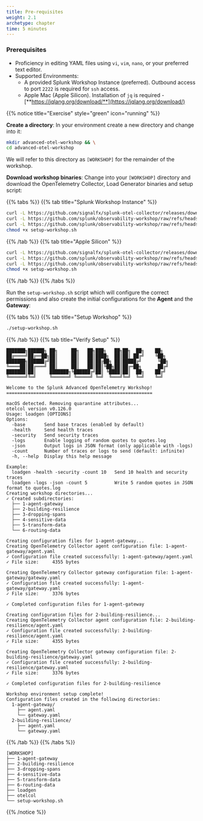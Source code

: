 ```yaml
---
title: Pre-requisites
weight: 2.1
archetype: chapter
time: 5 minutes
---
```


### Prerequisites

- Proficiency in editing YAML files using `vi`, `vim`, `nano`, or your preferred text editor.
- Supported Environments:
  - A provided Splunk Workshop Instance (preferred). Outbound access to port `2222` is required for `ssh` access.
  - Apple Mac (Apple Silicon). Installation of `jq` is required - [**https://jqlang.org/download/**](https://jqlang.org/download/)

{{% notice title="Exercise" style="green" icon="running" %}}

**Create a directory**: In your environment create a new directory and change into it:

``` bash
mkdir advanced-otel-workshop && \
cd advanced-otel-workshop
```

We will refer to this directory as `[WORKSHOP]` for the remainder of the workshop.

**Download workshop binaries**: Change into your `[WORKSHOP]` directory and download the OpenTelemetry Collector, Load Generator binaries and setup script:

{{% tabs %}}
{{% tab title="Splunk Workshop Instance" %}}

```bash
curl -L https://github.com/signalfx/splunk-otel-collector/releases/download/v{{< otel-version >}}/otelcol_linux_amd64 -o otelcol && \
curl -L https://github.com/splunk/observability-workshop/raw/refs/heads/main/workshop/ninja/advanced-otel/loadgen/build/loadgen-linux-amd64 -o loadgen && \
curl -L https://github.com/splunk/observability-workshop/raw/refs/heads/main/workshop/ninja/advanced-otel/setup-workshop.sh -o setup-workshop.sh && \
chmod +x setup-workshop.sh
```

{{% /tab %}}
{{% tab title="Apple Silicon" %}}

```bash
curl -L https://github.com/signalfx/splunk-otel-collector/releases/download/v{{< otel-version >}}/otelcol_darwin_arm64 -o otelcol && \
curl -L https://github.com/splunk/observability-workshop/raw/refs/heads/main/workshop/ninja/advanced-otel/loadgen/build/loadgen-darwin-arm64 -o loadgen && \
curl -L https://github.com/splunk/observability-workshop/raw/refs/heads/main/workshop/ninja/advanced-otel/setup-workshop.sh -o setup-workshop.sh && \
chmod +x setup-workshop.sh
```

<!--
{{% notice style="warning" title="macOS Users" icon="desktop" %}}
Before running the binaries on macOS, you need to remove the quarantine attribute that macOS applies to downloaded files. This step ensures they can execute without restrictions.

Run the following command in your terminal:

```bash { title="Remove Quarantine Attribute"}
xattr -dr com.apple.quarantine otelcol && \
xattr -dr com.apple.quarantine loadgen
```

{{% /notice %}}
-->
{{% /tab %}}
{{% /tabs %}}

<!--
**Update file permissions**: Once downloaded, update the file permissions to make all files executable:

```bash
chmod +x otelcol loadgen setup-workshop.sh && \
./otelcol -v && \
./loadgen --help && \
./setup-workshop.sh
```
-->

Run the `setup-workshop.sh` script which will configure the correct permissions and also create the initial configurations for the **Agent** and the **Gateway**:

{{% tabs %}}
{{% tab title="Setup Workshop" %}}

```bash
./setup-workshop.sh
```

{{% /tab %}}
{{% tab title="Verify Setup" %}}

```text
███████╗██████╗ ██╗     ██╗   ██╗███╗   ██╗██╗  ██╗    ██╗
██╔════╝██╔══██╗██║     ██║   ██║████╗  ██║██║ ██╔╝    ╚██╗
███████╗██████╔╝██║     ██║   ██║██╔██╗ ██║█████╔╝      ╚██╗
╚════██║██╔═══╝ ██║     ██║   ██║██║╚██╗██║██╔═██╗      ██╔╝
███████║██║     ███████╗╚██████╔╝██║ ╚████║██║  ██╗    ██╔╝
╚══════╝╚═╝     ╚══════╝ ╚═════╝ ╚═╝  ╚═══╝╚═╝  ╚═╝    ╚═╝

Welcome to the Splunk Advanced OpenTelemetry Workshop!
======================================================

macOS detected. Removing quarantine attributes...
otelcol version v0.126.0
Usage: loadgen [OPTIONS]
Options:
  -base       Send base traces (enabled by default)
  -health     Send health traces
  -security   Send security traces
  -logs       Enable logging of random quotes to quotes.log
  -json       Output logs in JSON format (only applicable with -logs)
  -count      Number of traces or logs to send (default: infinite)
  -h, --help  Display this help message

Example:
  loadgen -health -security -count 10   Send 10 health and security traces
  loadgen -logs -json -count 5          Write 5 random quotes in JSON format to quotes.log
Creating workshop directories...
✓ Created subdirectories:
  ├── 1-agent-gateway
  ├── 2-building-resilience
  ├── 3-dropping-spans
  ├── 4-sensitive-data
  ├── 5-transform-data
  └── 6-routing-data

Creating configuration files for 1-agent-gateway...
Creating OpenTelemetry Collector agent configuration file: 1-agent-gateway/agent.yaml
✓ Configuration file created successfully: 1-agent-gateway/agent.yaml
✓ File size:     4355 bytes

Creating OpenTelemetry Collector gateway configuration file: 1-agent-gateway/gateway.yaml
✓ Configuration file created successfully: 1-agent-gateway/gateway.yaml
✓ File size:     3376 bytes

✓ Completed configuration files for 1-agent-gateway

Creating configuration files for 2-building-resilience...
Creating OpenTelemetry Collector agent configuration file: 2-building-resilience/agent.yaml
✓ Configuration file created successfully: 2-building-resilience/agent.yaml
✓ File size:     4355 bytes

Creating OpenTelemetry Collector gateway configuration file: 2-building-resilience/gateway.yaml
✓ Configuration file created successfully: 2-building-resilience/gateway.yaml
✓ File size:     3376 bytes

✓ Completed configuration files for 2-building-resilience

Workshop environment setup complete!
Configuration files created in the following directories:
  1-agent-gateway/
    ├── agent.yaml
    └── gateway.yaml
  2-building-resilience/
    ├── agent.yaml
    └── gateway.yaml
```

{{% /tab %}}
{{% /tabs %}}

```text { title="Initial Directory Structure" }
[WORKSHOP]
├── 1-agent-gateway
├── 2-building-resilience
├── 3-dropping-spans
├── 4-sensitive-data
├── 5-transform-data
├── 6-routing-data
├── loadgen
├── otelcol
└── setup-workshop.sh
```

<!--
{{% notice note %}}
Having access to [**jq**](https://jqlang.org/download/) is recommended (installed by default on Splunk workshop instances). This lightweight command-line tool helps process and format JSON data, making it easier to inspect traces, metrics, and logs from the OpenTelemetry Collector.
{{% /notice %}}
-->
{{% /notice %}}

